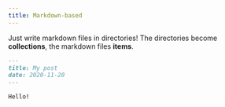 ```yaml
---
title: Markdown-based
---
```


Just write markdown files in directories! The directories become **collections**, the markdown files **items**.

```md
---
title: My post
date: 2020-11-20
---

Hello!
```
